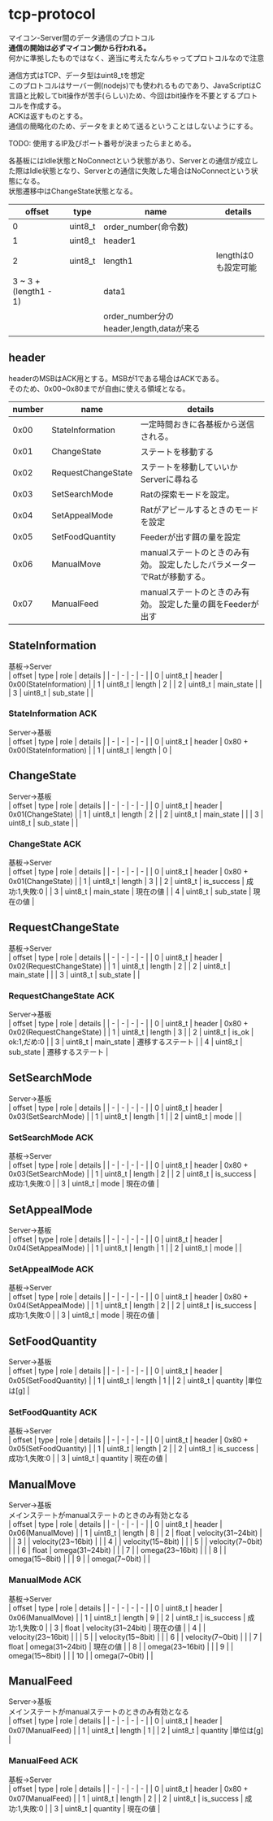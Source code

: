 
# tcp-protocol

マイコン-Server間のデータ通信のプロトコル  
**通信の開始は必ずマイコン側から行われる。**  
何かに準拠したものではなく、適当に考えたなんちゃってプロトコルなので注意  

通信方式はTCP、データ型はuint8_tを想定  
このプロトコルはサーバー側(nodejs)でも使われるものであり、JavaScriptはC言語と比較してbit操作が苦手(らしい)ため、今回はbit操作を不要とするプロトコルを作成する。  
ACKは返すものとする。  
通信の簡略化のため、データをまとめて送るということはしないようにする。  

TODO: 使用するIP及びポート番号が決まったらまとめる。  

各基板にはIdle状態とNoConnectという状態があり、Serverとの通信が成立した際はIdle状態となり、Serverとの通信に失敗した場合はNoConnectという状態になる。  
状態遷移中はChangeState状態となる。  

| offset | type | name | details |
| - | - | - | - |
| 0 | uint8_t | order_number(命令数) | |
| 1 | uint8_t | header1 | |
| 2 | uint8_t | length1 | lengthは0も設定可能 |
| 3 ~ 3 + (length1 - 1) | | data1 | |
| | | order_number分のheader,length,dataが来る | |

## header

headerのMSBはACK用とする。MSBが1である場合はACKである。  
そのため、0x00~0x80までが自由に使える領域となる。  

| number | name | details |
| - | - | - |
| 0x00 | StateInformation | 一定時間おきに各基板から送信される。 |
| 0x01 | ChangeState | ステートを移動する |
| 0x02 | RequestChangeState | ステートを移動していいかServerに尋ねる |
| 0x03 | SetSearchMode | Ratの探索モードを設定。|
| 0x04 | SetAppealMode | Ratがアピールするときのモードを設定 |
| 0x05 | SetFoodQuantity | Feederが出す餌の量を設定 |
| 0x06 | ManualMove | manualステートのときのみ有効。  設定したしたパラメーターでRatが移動する。 |
| 0x07 | ManualFeed | manualステートのときのみ有効。  設定した量の餌をFeederが出す |

## StateInformation  

基板->Server  
| offset | type | role | details |
| - | - | - | - |
| 0 | uint8_t | header | 0x00(StateInformation) |
| 1 | uint8_t | length | 2 |
| 2 | uint8_t | main_state | |
| 3 | uint8_t | sub_state | |

### StateInformation ACK

Server->基板  
| offset | type | role | details |
| - | - | - | - |
| 0 | uint8_t | header | 0x80 + 0x00(StateInformation) |
| 1 | uint8_t | length | 0 |

## ChangeState  

Server->基板  
| offset | type | role | details |
| - | - | - | - |
| 0 | uint8_t | header | 0x01(ChangeState) |
| 1 | uint8_t | length | 2 |
| 2 | uint8_t | main_state | |
| 3 | uint8_t | sub_state | |

### ChangeState ACK

基板->Server  
| offset | type | role | details |
| - | - | - | - |
| 0 | uint8_t | header | 0x80 + 0x01(ChangeState) |
| 1 | uint8_t | length | 3 |
| 2 | uint8_t | is_success | 成功:1,失敗:0 |
| 3 | uint8_t | main_state | 現在の値 |
| 4 | uint8_t | sub_state | 現在の値 |

## RequestChangeState  

基板->Server  
| offset | type | role | details |
| - | - | - | - |
| 0 | uint8_t | header | 0x02(RequestChangeState) |
| 1 | uint8_t | length | 2 |
| 2 | uint8_t | main_state | |
| 3 | uint8_t | sub_state | |

### RequestChangeState ACK

Server->基板  
| offset | type | role | details |
| - | - | - | - |
| 0 | uint8_t | header | 0x80 + 0x02(RequestChangeState) |
| 1 | uint8_t | length | 3 |
| 2 | uint8_t | is_ok | ok:1,だめ:0 |
| 3 | uint8_t | main_state | 遷移するステート |
| 4 | uint8_t | sub_state | 遷移するステート |

## SetSearchMode  

Server->基板  
| offset | type | role | details |
| - | - | - | - |
| 0 | uint8_t | header | 0x03(SetSearchMode) |
| 1 | uint8_t | length | 1 |
| 2 | uint8_t | mode | |

### SetSearchMode ACK

基板->Server  
| offset | type | role | details |
| - | - | - | - |
| 0 | uint8_t | header | 0x80 + 0x03(SetSearchMode) |
| 1 | uint8_t | length | 2 |
| 2 | uint8_t | is_success | 成功:1,失敗:0 |
| 3 | uint8_t | mode | 現在の値 |

## SetAppealMode  

Server->基板  
| offset | type | role | details |
| - | - | - | - |
| 0 | uint8_t | header | 0x04(SetAppealMode) |
| 1 | uint8_t | length | 1 |
| 2 | uint8_t | mode | |

### SetAppealMode ACK

基板->Server  
| offset | type | role | details |
| - | - | - | - |
| 0 | uint8_t | header | 0x80 + 0x04(SetAppealMode) |
| 1 | uint8_t | length | 2 |
| 2 | uint8_t | is_success | 成功:1,失敗:0 |
| 3 | uint8_t | mode | 現在の値 |

## SetFoodQuantity  

Server->基板  
| offset | type | role | details |
| - | - | - | - |
| 0 | uint8_t | header | 0x05(SetFoodQuantity) |
| 1 | uint8_t | length | 1 |
| 2 | uint8_t | quantity |単位は[g] |

### SetFoodQuantity ACK

基板->Server  
| offset | type | role | details |
| - | - | - | - |
| 0 | uint8_t | header | 0x80 + 0x05(SetFoodQuantity) |
| 1 | uint8_t | length | 2 |
| 2 | uint8_t | is_success | 成功:1,失敗:0 |
| 3 | uint8_t | quantity | 現在の値 |

## ManualMove  

Server->基板  
メインステートがmanualステートのときのみ有効となる  
| offset | type | role | details |
| - | - | - | - |
| 0 | uint8_t | header | 0x06(ManualMove) |
| 1 | uint8_t | length | 8 |
| 2 | float | velocity(31~24bit) | |
| 3 | | velocity(23~16bit) | |
| 4 | | velocity(15~8bit) | |
| 5 | | velocity(7~0bit) | |
| 6 | float | omega(31~24bit) | |
| 7 | | omega(23~16bit) | |
| 8 | | omega(15~8bit) | |
| 9 | | omega(7~0bit) | |

### ManualMode ACK

基板->Server  
| offset | type | role | details |
| - | - | - | - |
| 0 | uint8_t | header | 0x06(ManualMove) |
| 1 | uint8_t | length | 9 |
| 2 | uint8_t | is_success | 成功:1,失敗:0 |
| 3 | float | velocity(31~24bit) | 現在の値 |
| 4 | | velocity(23~16bit) | |
| 5 | | velocity(15~8bit) | |
| 6 | | velocity(7~0bit) | |
| 7 | float | omega(31~24bit) | 現在の値 |
| 8 | | omega(23~16bit) | |
| 9 | | omega(15~8bit) | |
| 10 | | omega(7~0bit) | |

## ManualFeed  

Server->基板  
メインステートがmanualステートのときのみ有効となる  
| offset | type | role | details |
| - | - | - | - |
| 0 | uint8_t | header | 0x07(ManualFeed) |
| 1 | uint8_t | length | 1 |
| 2 | uint8_t | quantity |単位は[g] |

### ManualFeed ACK

基板->Server  
| offset | type | role | details |
| - | - | - | - |
| 0 | uint8_t | header | 0x80 + 0x07(ManualFeed) |
| 1 | uint8_t | length | 2 |
| 2 | uint8_t | is_success | 成功:1,失敗:0 |
| 3 | uint8_t | quantity | 現在の値 |
